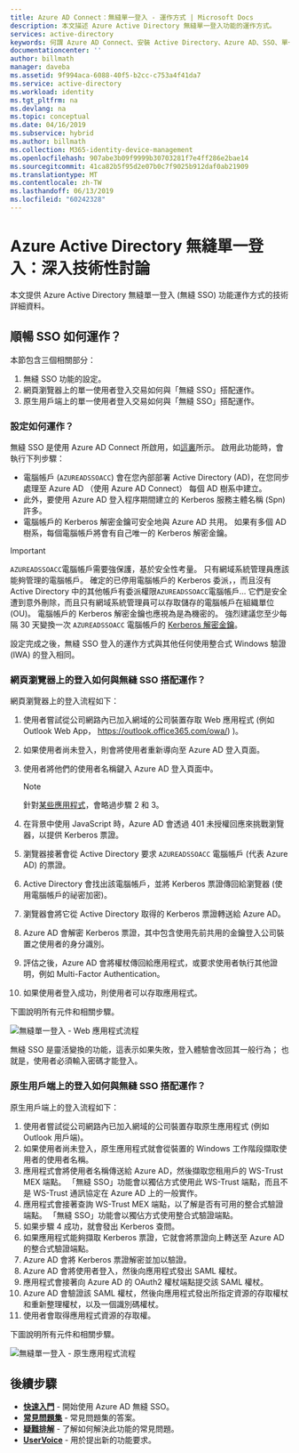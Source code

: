```yaml
---
title: Azure AD Connect：無縫單一登入 - 運作方式 | Microsoft Docs
description: 本文描述 Azure Active Directory 無縫單一登入功能的運作方式。
services: active-directory
keywords: 何謂 Azure AD Connect、安裝 Active Directory、Azure AD、SSO、單一登入的必要元件
documentationcenter: ''
author: billmath
manager: daveba
ms.assetid: 9f994aca-6088-40f5-b2cc-c753a4f41da7
ms.service: active-directory
ms.workload: identity
ms.tgt_pltfrm: na
ms.devlang: na
ms.topic: conceptual
ms.date: 04/16/2019
ms.subservice: hybrid
ms.author: billmath
ms.collection: M365-identity-device-management
ms.openlocfilehash: 907abe3b09f9999b30703281f7e4ff286e2bae14
ms.sourcegitcommit: 41ca82b5f95d2e07b0c7f9025b912daf0ab21909
ms.translationtype: MT
ms.contentlocale: zh-TW
ms.lasthandoff: 06/13/2019
ms.locfileid: "60242328"
---
```

# <a name="azure-active-directory-seamless-single-sign-on-technical-deep-dive"></a>Azure Active Directory 無縫單一登入：深入技術性討論

本文提供 Azure Active Directory 無縫單一登入 (無縫 SSO) 功能運作方式的技術詳細資料。

## <a name="how-does-seamless-sso-work"></a>順暢 SSO 如何運作？

本節包含三個相關部分：

1. 無縫 SSO 功能的設定。
2. 網頁瀏覽器上的單一使用者登入交易如何與「無縫 SSO」搭配運作。
3. 原生用戶端上的單一使用者登入交易如何與「無縫 SSO」搭配運作。

### <a name="how-does-set-up-work"></a>設定如何運作？

無縫 SSO 是使用 Azure AD Connect 所啟用，如[這裏](how-to-connect-sso-quick-start.md)所示。 啟用此功能時，會執行下列步驟：

- 電腦帳戶 (`AZUREADSSOACC`) 會在您內部部署 Active Directory (AD)，在您同步處理至 Azure AD （使用 Azure AD Connect） 每個 AD 樹系中建立。
- 此外，要使用 Azure AD 登入程序期間建立的 Kerberos 服務主體名稱 (Spn) 許多。
- 電腦帳戶的 Kerberos 解密金鑰可安全地與 Azure AD 共用。 如果有多個 AD 樹系，每個電腦帳戶將會有自己唯一的 Kerberos 解密金鑰。

>[!IMPORTANT]
> `AZUREADSSOACC`電腦帳戶需要強保護，基於安全性考量。 只有網域系統管理員應該能夠管理的電腦帳戶。 確定的已停用電腦帳戶的 Kerberos 委派，，而且沒有 Active Directory 中的其他帳戶有委派權限`AZUREADSSOACC`電腦帳戶... 它們是安全遭到意外刪除，而且只有網域系統管理員可以存取儲存的電腦帳戶在組織單位 (OU)。 電腦帳戶的 Kerberos 解密金鑰也應視為是為機密的。 強烈建議您至少每隔 30 天變換一次 `AZUREADSSOACC` 電腦帳戶的 [Kerberos 解密金鑰](how-to-connect-sso-faq.md#how-can-i-roll-over-the-kerberos-decryption-key-of-the-azureadssoacc-computer-account)。

設定完成之後，無縫 SSO 登入的運作方式與其他任何使用整合式 Windows 驗證 (IWA) 的登入相同。

### <a name="how-does-sign-in-on-a-web-browser-with-seamless-sso-work"></a>網頁瀏覽器上的登入如何與無縫 SSO 搭配運作？

網頁瀏覽器上的登入流程如下：

1. 使用者嘗試從公司網路內已加入網域的公司裝置存取 Web 應用程式 (例如 Outlook Web App， https://outlook.office365.com/owa/) )。
2. 如果使用者尚未登入，則會將使用者重新導向至 Azure AD 登入頁面。
3. 使用者將他們的使用者名稱鍵入 Azure AD 登入頁面中。

   >[!NOTE]
   >針對[某些應用程式](./how-to-connect-sso-faq.md#what-applications-take-advantage-of-domain_hint-or-login_hint-parameter-capability-of-seamless-sso)，會略過步驟 2 和 3。

4. 在背景中使用 JavaScript 時，Azure AD 會透過 401 未授權回應來挑戰瀏覽器，以提供 Kerberos 票證。
5. 瀏覽器接著會從 Active Directory 要求 `AZUREADSSOACC` 電腦帳戶 (代表 Azure AD) 的票證。
6. Active Directory 會找出該電腦帳戶，並將 Kerberos 票證傳回給瀏覽器 (使用電腦帳戶的祕密加密)。
7. 瀏覽器會將它從 Active Directory 取得的 Kerberos 票證轉送給 Azure AD。
8. Azure AD 會解密 Kerberos 票證，其中包含使用先前共用的金鑰登入公司裝置之使用者的身分識別。
9. 評估之後，Azure AD 會將權杖傳回給應用程式，或要求使用者執行其他證明，例如 Multi-Factor Authentication。
10. 如果使用者登入成功，則使用者可以存取應用程式。

下圖說明所有元件和相關步驟。

![無縫單一登入 - Web 應用程式流程](./media/how-to-connect-sso-how-it-works/sso2.png)

無縫 SSO 是靈活變換的功能，這表示如果失敗，登入體驗會改回其一般行為； 也就是，使用者必須輸入密碼才能登入。

### <a name="how-does-sign-in-on-a-native-client-with-seamless-sso-work"></a>原生用戶端上的登入如何與無縫 SSO 搭配運作？

原生用戶端上的登入流程如下：

1. 使用者嘗試從公司網路內已加入網域的公司裝置存取原生應用程式 (例如 Outlook 用戶端)。
2. 如果使用者尚未登入，原生應用程式就會從裝置的 Windows 工作階段擷取使用者的使用者名稱。
3. 應用程式會將使用者名稱傳送給 Azure AD，然後擷取您租用戶的 WS-Trust MEX 端點。 「無縫 SSO」功能會以獨佔方式使用此 WS-Trust 端點，而且不是 WS-Trust 通訊協定在 Azure AD 上的一般實作。
4. 應用程式會接著查詢 WS-Trust MEX 端點，以了解是否有可用的整合式驗證端點。 「無縫 SSO」功能會以獨佔方式使用整合式驗證端點。
5. 如果步驟 4 成功，就會發出 Kerberos 查問。
6. 如果應用程式能夠擷取 Kerberos 票證，它就會將票證向上轉送至 Azure AD 的整合式驗證端點。
7. Azure AD 會將 Kerberos 票證解密並加以驗證。
8. Azure AD 會將使用者登入，然後向應用程式發出 SAML 權杖。
9. 應用程式會接著向 Azure AD 的 OAuth2 權杖端點提交該 SAML 權杖。
10. Azure AD 會驗證該 SAML 權杖，然後向應用程式發出所指定資源的存取權杖和重新整理權杖，以及一個識別碼權杖。
11. 使用者會取得應用程式資源的存取權。

下圖說明所有元件和相關步驟。

![無縫單一登入 - 原生應用程式流程](./media/how-to-connect-sso-how-it-works/sso14.png)

## <a name="next-steps"></a>後續步驟

- [**快速入門**](how-to-connect-sso-quick-start.md) - 開始使用 Azure AD 無縫 SSO。
- [**常見問題集**](how-to-connect-sso-faq.md) - 常見問題集的答案。
- [**疑難排解**](tshoot-connect-sso.md) - 了解如何解決此功能的常見問題。
- [**UserVoice**](https://feedback.azure.com/forums/169401-azure-active-directory/category/160611-directory-synchronization-aad-connect) - 用於提出新的功能要求。
